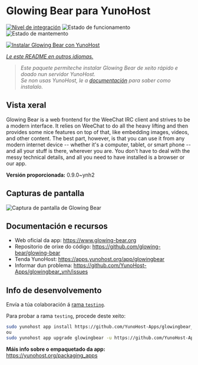 <!--
NOTA: Este README foi creado automáticamente por <https://github.com/YunoHost/apps/tree/master/tools/readme_generator>
NON debe editarse manualmente.
-->

# Glowing Bear para YunoHost

[![Nivel de integración](https://dash.yunohost.org/integration/glowingbear.svg)](https://dash.yunohost.org/appci/app/glowingbear) ![Estado de funcionamento](https://ci-apps.yunohost.org/ci/badges/glowingbear.status.svg) ![Estado de mantemento](https://ci-apps.yunohost.org/ci/badges/glowingbear.maintain.svg)

[![Instalar Glowing Bear con YunoHost](https://install-app.yunohost.org/install-with-yunohost.svg)](https://install-app.yunohost.org/?app=glowingbear)

*[Le este README en outros idiomas.](./ALL_README.md)*

> *Este paquete permíteche instalar Glowing Bear de xeito rápido e doado nun servidor YunoHost.*  
> *Se non usas YunoHost, le a [documentación](https://yunohost.org/install) para saber como instalalo.*

## Vista xeral

Glowing Bear is a web frontend for the WeeChat IRC client and strives to be a modern interface. It relies on WeeChat to do all the heavy lifting and then provides some nice features on top of that, like embedding images, videos, and other content. The best part, however, is that you can use it from any modern internet device -- whether it's a computer, tablet, or smart phone -- and all your stuff is there, wherever you are. You don't have to deal with the messy technical details, and all you need to have installed is a browser or our app.

**Versión proporcionada:** 0.9.0~ynh2

## Capturas de pantalla

![Captura de pantalla de Glowing Bear](./doc/screenshots/screenshot.png)

## Documentación e recursos

- Web oficial da app: <https://www.glowing-bear.org>
- Repositorio de orixe do código: <https://github.com/glowing-bear/glowing-bear>
- Tenda YunoHost: <https://apps.yunohost.org/app/glowingbear>
- Informar dun problema: <https://github.com/YunoHost-Apps/glowingbear_ynh/issues>

## Info de desenvolvemento

Envía a túa colaboración á [rama `testing`](https://github.com/YunoHost-Apps/glowingbear_ynh/tree/testing).

Para probar a rama `testing`, procede deste xeito:

```bash
sudo yunohost app install https://github.com/YunoHost-Apps/glowingbear_ynh/tree/testing --debug
ou
sudo yunohost app upgrade glowingbear -u https://github.com/YunoHost-Apps/glowingbear_ynh/tree/testing --debug
```

**Máis info sobre o empaquetado da app:** <https://yunohost.org/packaging_apps>
